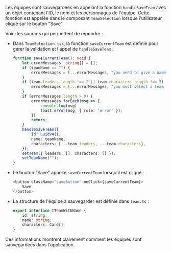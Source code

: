 Les équipes sont sauvegardées en appelant la fonction `handleSaveTeam` avec un objet contenant l'ID, le nom et les personnages de l'équipe. Cette fonction est appelée dans le composant `TeamSelection` lorsque l'utilisateur clique sur le bouton "Save".

Voici les sources qui permettent de répondre :

- Dans `TeamSelection.tsx`, la fonction `saveCurrentTeam` est définie pour gérer la validation et l'appel de `handleSaveTeam` :
  ```typescript
  function saveCurrentTeam(): void {
      let errorMessages: string[] = [];
      if (teamName == "") {
          errorMessages = [...errorMessages, "you need to give a name to your team"]
      }
      if (team.leaders.length !== 2 || team.characters.length !== 5) {
          errorMessages = [...errorMessages, "you must select a team of 7 characters"]
      }
      if (errorMessages.length > 0) {
          errorMessages.forEach(msg => {
              console.log(msg)
              toast.error(msg, { role: 'error' });
          })
          return;
      }
      handleSaveTeam({
          id: uuidv4(),
          name: teamName,
          characters: [...team.leaders, ...team.characters],
      });
      setTeam({ leaders: [], characters: [] });
      setTeamName("");
  }
  ```

- Le bouton "Save" appelle `saveCurrentTeam` lorsqu'il est cliqué :
  ```typescript
  <button className="saveButton" onClick={saveCurrentTeam}>
      Save
  </button>
  ```

- La structure de l'équipe à sauvegarder est définie dans `team.ts` :
  ```typescript
  export interface ITeamWithName {
      id: string;
      name: string;
      characters: Card[]
  }
  ```

Ces informations montrent clairement comment les équipes sont sauvegardées dans l'application.
